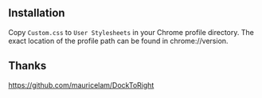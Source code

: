 ## Installation

Copy `Custom.css` to `User Stylesheets` in your Chrome profile directory.
The exact location of the profile path can be found in chrome://version.


## Thanks
https://github.com/mauricelam/DockToRight
